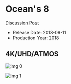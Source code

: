 # Ocean's 8

[Discussion Post](https://www.avsforum.com/threads/bass-eq-for-filtered-movies.2995212/post-56714208)

* Release Date: 2018-09-11
* Production Year: 2018

## 4K/UHD/ATMOS

![img 0](https://i.imgur.com/SyJKaY5.jpg)

![img 1](https://i.imgur.com/FpP563S.jpg)

